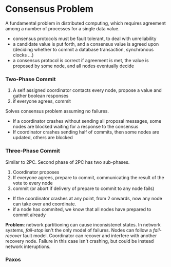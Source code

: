 # Consensus Problem
A fundamental problem in distributed computing, which requires agreement among a number of processes for a single data value.
- consensus protocols must be fault tolerant, to deal with unreliability
- a candidate value is put forth, and a consensus value is agreed upon (deciding whether to commit a database transaction, synchronous clocks ...)
- a consensus protocol is correct if agreement is met, the value is proposed by some node, and all nodes eventually decide

### Two-Phase Commit
1. A self assigned coordinator contacts every node, propose a value and gather boolean responses
2. if everyone agrees, commit

Solves consensus problem assuming no failures. 
- If a coordinator crashes without sending all proposal messages, some nodes are blocked waiting for a response to the consensus
- If coordinator crashes sending half of commits, then some nodes are updated, others are blocked

### Three-Phase Commit
Similar to 2PC. Second phase of 2PC has two sub-phases. 
1. Coordinator proposes
2. If everyone agrees, prepare to commit, communicating the result of the vote to every node
3. commit (or abort if delivery of prepare to commit to any node fails)

- If the coordinator crashes at any point, from 2 onwards, now any node can take over and coordinate.
- if a node has commited, we know that all nodes have prepared to commit already

**Problem**: network partitioning can cause inconsistenet states. In network systems, *fail-stop* isn't the only model of failures. Nodes can follow a *fail-recover* fault model. Coordinator can recover and interfere with another recovery node. Failure in this case isn't crashing, but could be instead network interuptions.

### Paxos
